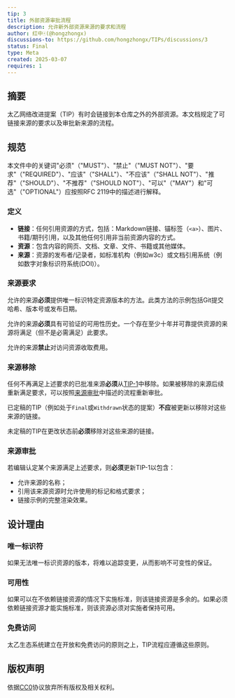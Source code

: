 ```yaml
---
tip: 3
title: 外部资源审批流程
description: 允许新外部资源来源的要求和流程
author: 红中🀄️(@hongzhongx)
discussions-to: https://github.com/hongzhongx/TIPs/discussions/3
status: Final
type: Meta
created: 2025-03-07
requires: 1
---
```


## 摘要

太乙网络改进提案（TIP）有时会链接到本仓库之外的外部资源。本文档规定了可链接来源的要求以及审批新来源的流程。

## 规范

本文件中的关键词"必须"（"MUST"）、"禁止"（"MUST NOT"）、"要求"（"REQUIRED"）、"应该"（"SHALL"）、"不应该"（"SHALL NOT"）、"推荐"（"SHOULD"）、"不推荐"（"SHOULD NOT"）、"可以"（"MAY"）和"可选"（"OPTIONAL"）应按照RFC 2119中的描述进行解释。

### 定义

- **链接**：任何引用资源的方式，包括：Markdown链接、锚标签（`<a>`）、图片、书籍/期刊引用，以及其他任何引用非当前资源内容的方式。
- **资源**：包含内容的网页、文档、文章、文件、书籍或其他媒体。
- **来源**：资源的发布者/记录者，如标准机构（例如w3c）或文档引用系统（例如数字对象标识符系统(DOI)）。

### 来源要求

允许的来源**必须**提供唯一标识特定资源版本的方法。此类方法的示例包括Git提交哈希、版本号或发布日期。

允许的来源**必须**具有可验证的可用性历史。一个存在至少十年并可靠提供资源的来源将满足（但不是必需满足）此要求。

允许的来源**禁止**对访问资源收取费用。

### 来源移除

任何不再满足上述要求的已批准来源**必须**从[TIP-1](./tip-1.md)中移除。如果被移除的来源后续重新满足要求，可以按照[来源审批](#来源审批)中描述的流程重新审批。

已定稿的TIP（例如处于`Final`或`Withdrawn`状态的提案）**不应**被更新以移除对这些来源的链接。

未定稿的TIP在更改状态前**必须**移除对这些来源的链接。

### 来源审批

若编辑认定某个来源满足上述要求，则**必须**更新TIP-1以包含：
* 允许来源的名称；
* 引用该来源资源时允许使用的标记和格式要求；
* 链接示例的完整渲染效果。

## 设计理由

### 唯一标识符

如果无法唯一标识资源的版本，将难以追踪变更，从而影响不可变性的保证。

### 可用性

如果可以在不依赖链接资源的情况下实施标准，则该链接资源是多余的。如果必须依赖链接资源才能实施标准，则该资源必须对实施者保持可用。

### 免费访问

太乙生态系统建立在开放和免费访问的原则之上，TIP流程应遵循这些原则。

## 版权声明

依据[CC0](../LICENSE)协议放弃所有版权及相关权利。
